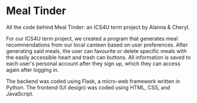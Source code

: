 # Meal Tinder
All the code behind Meal Tinder: an ICS4U term project by Alanna &amp; Cheryl.

For our ICS4U term project, we created a program that generates meal recommendations from our local canteen based on user preferences.
After generating said meals, the user can favourite or delete specific meals with the easily accessible heart and trash can buttons.
All information is saved to each user's personal account after they sign up, which they can access again after logging in.

The backend was coded using Flask, a micro-web framework written in Python. The frontend (UI design) was coded using HTML, CSS, and JavaScript.
